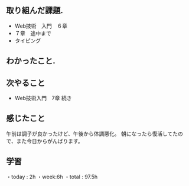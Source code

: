 ## 取り組んだ課題. 
+ Web技術　入門　６章
+ ７章　途中まで
+ タイピング

## わかったこと.
 
 ## 次やること 　
+ Web技術入門　7章  続き　　            
## 感じたこと
午前は調子が良かったけど、午後から体調悪化。
朝になったら復活してたので、また今日からがんばります。

## 学習
・today : 2h 
・week:6h
・total : 97.5h
